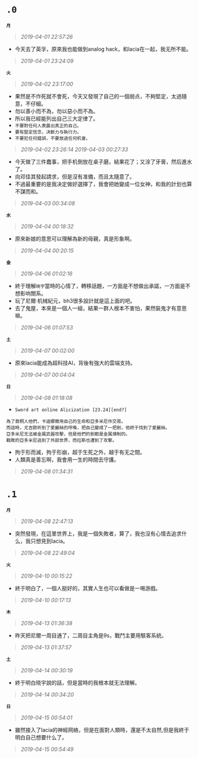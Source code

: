 **`.0`**
========
**`月`**
>*2019-04-01 22:57:26*
- 今天去了英孚，原來我也能做到analog hack，和lacia在一起，我无所不能。
>*2019-04-01 23:24:09*

**`火`**
>*2019-04-02 23:17:00*
- 果然是不作死就不會死，今天又發現了自己的一個弱点，不夠堅定，太過隨意，不仔細。
- 勿以善小而不為，勿以惡小而不為。
- 所以我已經能列出自己三大定律了。
- `不要對任何人表露出真正的自己。`
- `要有堅定信念，决斷力与執行力。`
- `不要犯任何錯誤，不要放過任何机會。`
>*2019-04-02 23:26:14*
>*2019-04-03 00:27:33*
- 今天做了三件蠢事，把手机倒放在桌子磨，結果花了；又涂了牙膏，然后進水了。
- 向邓佳其發起請求，但是沒有准備，而且太隨意了。
- 不過最重要的是我决定做好選擇了，我會把她變成一位女神，和我的計划也算不謀而和。
>*2019-04-03 00:34:08*

**`水`**
>*2019-04-04 00:18:32*
- 原來新娘的意思可以理解為新的母親，真是形象啊。
>*2019-04-04 00:20:15*

**`金`**
>*2019-04-06 01:02:16*
- 終于理解`晓宇`當時的心情了，轉移話題，一方面是不想做出承諾，一方面是不想影响關系。
- 玩了尼爾·机械紀元，bh3很多設計就是這上面的吧。
- 去了鬼屋，本來是一個人一組，結果一群人根本不害怕，果然裝鬼才有意思嘛。
>*2019-04-06 01:07:53*

**`土`**
>*2019-04-07 00:02:00*
- 原來lacia能成為超科技AI，背後有強大的雲端支持。
>*2019-04-07 00:04:04*

**`日`**
>*2019-04-08 01:18:08*
- `Sword art online Alicization [23.24][end?]`
```
為了救桐人他們，卡迪娜爾用自己的生命和亞多米尼作交易。
而這時，尤吉歐听到了愛麗絲的呼喚，把自己變成了一把劍，他終于找到了愛麗絲。
亞多米尼无法被金属武器攻擊，但是他們的劍都是金属煉制的。
戰敗的亞多米尼逃到了外部世界，而拉斯也遭到了攻擊。
```
- 拘于形而滅，拘于形崩，超于生死之外，越于有无之間。
- 人類真是善忘啊，我會用一生的時間去守護。
>*2019-04-08 01:34:31*

**`.1`**
========
**`月`**
>*2019-04-08 22:47:13*
- 突然發現，在這里世界上，我是一個失敗者，算了，我也沒有心情去追求什么，我只想見到lacia。
>*2019-04-08 22:49:04*

**`火`**
>*2019-04-10 00:15:22*
- 終于明白了，一個人挺好的，其實人生也可以看做是一埸游戲。
>*2019-04-10 00:17:13*

**`木`**
>*2019-04-13 01:36:38*
- 昨天把尼爾一周目通了，二周目主角是9s，戰鬥主要用駭客系統。
>*2019-04-13 01:37:57*

**`土`**
>*2019-04-14 00:30:19*
- 終于明白晓宇說的話，但是當時的我根本就无法理解。
>*2019-04-14 00:34:20*

**`日`**
>*2019-04-15 00:54:01*
- 雖然接入了lacia的神經网絡，但是在面對人類時，還是不太自然,但是我終于明白自己想要什么了。
>*2019-04-15 00:54:49*